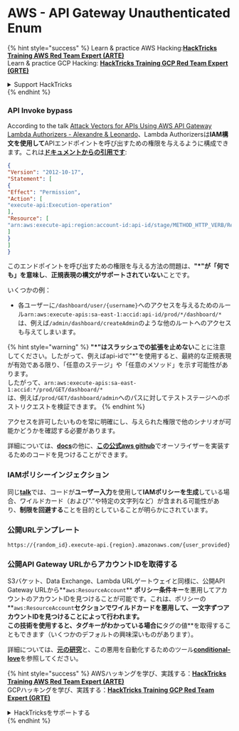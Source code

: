 # AWS - API Gateway Unauthenticated Enum

{% hint style="success" %}
Learn & practice AWS Hacking:<img src="../../../.gitbook/assets/image (1) (1) (1) (1).png" alt="" data-size="line">[**HackTricks Training AWS Red Team Expert (ARTE)**](https://training.hacktricks.xyz/courses/arte)<img src="../../../.gitbook/assets/image (1) (1) (1) (1).png" alt="" data-size="line">\
Learn & practice GCP Hacking: <img src="../../../.gitbook/assets/image (2) (1).png" alt="" data-size="line">[**HackTricks Training GCP Red Team Expert (GRTE)**<img src="../../../.gitbook/assets/image (2) (1).png" alt="" data-size="line">](https://training.hacktricks.xyz/courses/grte)

<details>

<summary>Support HackTricks</summary>

* Check the [**subscription plans**](https://github.com/sponsors/carlospolop)!
* **Join the** 💬 [**Discord group**](https://discord.gg/hRep4RUj7f) or the [**telegram group**](https://t.me/peass) or **follow** us on **Twitter** 🐦 [**@hacktricks\_live**](https://twitter.com/hacktricks_live)**.**
* **Share hacking tricks by submitting PRs to the** [**HackTricks**](https://github.com/carlospolop/hacktricks) and [**HackTricks Cloud**](https://github.com/carlospolop/hacktricks-cloud) github repos.

</details>
{% endhint %}

### API Invoke bypass

According to the talk [Attack Vectors for APIs Using AWS API Gateway Lambda Authorizers - Alexandre & Leonardo](https://www.youtube.com/watch?v=bsPKk7WDOnE)、Lambda Authorizersは**IAM構文を使用して**APIエンドポイントを呼び出すための権限を与えるように構成できます。これは[**ドキュメントからの引用です**](https://docs.aws.amazon.com/apigateway/latest/developerguide/api-gateway-control-access-using-iam-policies-to-invoke-api.html):
```json
{
"Version": "2012-10-17",
"Statement": [
{
"Effect": "Permission",
"Action": [
"execute-api:Execution-operation"
],
"Resource": [
"arn:aws:execute-api:region:account-id:api-id/stage/METHOD_HTTP_VERB/Resource-path"
]
}
]
}
```
このエンドポイントを呼び出すための権限を与える方法の問題は、**"\*"が「何でも」を意味し**、**正規表現の構文がサポートされていない**ことです。

いくつかの例：

* 各ユーザーに`/dashboard/user/{username}`へのアクセスを与えるためのルール`arn:aws:execute-apis:sa-east-1:accid:api-id/prod/*/dashboard/*`は、例えば`/admin/dashboard/createAdmin`のような他のルートへのアクセスも与えてしまいます。

{% hint style="warning" %}
**"\*"はスラッシュでの拡張を止めない**ことに注意してください。したがって、例えばapi-idで"\*"を使用すると、最終的な正規表現が有効である限り、「任意のステージ」や「任意のメソッド」を示す可能性があります。\
したがって、`arn:aws:execute-apis:sa-east-1:accid:*/prod/GET/dashboard/*`\
は、例えば`/prod/GET/dashboard/admin`へのパスに対してテストステージへのポストリクエストを検証できます。
{% endhint %}

アクセスを許可したいものを常に明確にし、与えられた権限で他のシナリオが可能かどうかを確認する必要があります。

詳細については、[**docs**](https://docs.aws.amazon.com/apigateway/latest/developerguide/api-gateway-control-access-using-iam-policies-to-invoke-api.html)の他に、[**この公式aws github**](https://github.com/awslabs/aws-apigateway-lambda-authorizer-blueprints/tree/master/blueprints)でオーソライザーを実装するためのコードを見つけることができます。

### IAMポリシーインジェクション

同じ[**talk**](https://www.youtube.com/watch?v=bsPKk7WDOnE)では、コードが**ユーザー入力**を使用して**IAMポリシーを生成**している場合、ワイルドカード（および"."や特定の文字列など）が含まれる可能性があり、**制限を回避する**ことを目的としていることが明らかにされています。

### 公開URLテンプレート
```
https://{random_id}.execute-api.{region}.amazonaws.com/{user_provided}
```
### 公開API Gateway URLからアカウントIDを取得する

S3バケット、Data Exchange、Lambda URLゲートウェイと同様に、公開API Gateway URLから**`aws:ResourceAccount`** **ポリシー条件キー**を悪用してアカウントのアカウントIDを見つけることが可能です。これは、ポリシーの**`aws:ResourceAccount`**セクションでワイルドカードを悪用して、一文字ずつアカウントIDを見つけることによって行われます。\
この技術を使用すると、タグキーがわかっている場合に**タグの値**を取得することもできます（いくつかのデフォルトの興味深いものがあります）。

詳細については、[**元の研究**](https://blog.plerion.com/conditional-love-for-aws-metadata-enumeration/)と、この悪用を自動化するためのツール[**conditional-love**](https://github.com/plerionhq/conditional-love/)を参照してください。

{% hint style="success" %}
AWSハッキングを学び、実践する：<img src="../../../.gitbook/assets/image (1) (1) (1) (1).png" alt="" data-size="line">[**HackTricks Training AWS Red Team Expert (ARTE)**](https://training.hacktricks.xyz/courses/arte)<img src="../../../.gitbook/assets/image (1) (1) (1) (1).png" alt="" data-size="line">\
GCPハッキングを学び、実践する：<img src="../../../.gitbook/assets/image (2) (1).png" alt="" data-size="line">[**HackTricks Training GCP Red Team Expert (GRTE)**<img src="../../../.gitbook/assets/image (2) (1).png" alt="" data-size="line">](https://training.hacktricks.xyz/courses/grte)

<details>

<summary>HackTricksをサポートする</summary>

* [**サブスクリプションプラン**](https://github.com/sponsors/carlospolop)を確認してください！
* **💬 [**Discordグループ**](https://discord.gg/hRep4RUj7f)または[**Telegramグループ**](https://t.me/peass)に参加するか、**Twitter** 🐦 [**@hacktricks\_live**](https://twitter.com/hacktricks_live)**をフォローしてください。**
* **[**HackTricks**](https://github.com/carlospolop/hacktricks)および[**HackTricks Cloud**](https://github.com/carlospolop/hacktricks-cloud)のGitHubリポジトリにPRを提出してハッキングトリックを共有してください。**

</details>
{% endhint %}

